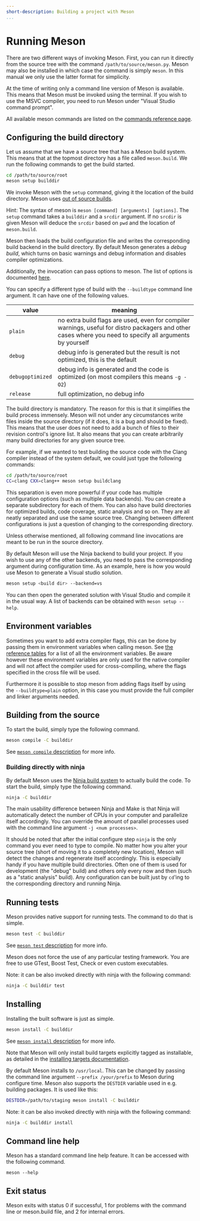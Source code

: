 ```yaml
---
short-description: Building a project with Meson
...
```


# Running Meson

There are two different ways of invoking Meson. First, you can run it directly
from the source tree with the command `/path/to/source/meson.py`. Meson may
also be installed in which case the command is simply `meson`. In this manual
we only use the latter format for simplicity.

At the time of writing only a command line version of Meson is available. This
means that Meson must be invoked using the terminal. If you wish to use the
MSVC compiler, you need to run Meson under "Visual Studio command prompt".

All available meson commands are listed on the [commands reference page](Commands.md).

## Configuring the build directory

Let us assume that we have a source tree that has a Meson build system. This
means that at the topmost directory has a file called `meson.build`. We run the
following commands to get the build started.

```sh
cd /path/to/source/root
meson setup builddir
```

We invoke Meson with the `setup` command, giving it the location of the build
directory. Meson uses [out of source
builds](http://voices.canonical.com/jussi.pakkanen/2013/04/16/why-you-should-consider-using-separate-build-directories/).

Hint: The syntax of meson is `meson [command] [arguments] [options]`. The
`setup` command takes a `builddir` and a `srcdir` argument. If no `srcdir` is
given Meson will deduce the `srcdir` based on `pwd` and the location of
`meson.build`.

Meson then loads the build configuration file and writes the corresponding
build backend in the build directory. By default Meson generates a *debug
build*, which turns on basic warnings and debug information and disables
compiler optimizations.

Additionally, the invocation can pass options to meson. The list of options is
documented [here](Builtin-options.md).

You can specify a different type of build with the `--buildtype` command line
argument. It can have one of the following values.

| value            | meaning                                                                                                                                                    |
| ------           | --------                                                                                                                                                   |
| `plain`          | no extra build flags are used, even for compiler warnings, useful for distro packagers and other cases where you need to specify all arguments by yourself |
| `debug`          | debug info is generated but the result is not optimized, this is the default                                                                               |
| `debugoptimized` | debug info is generated and the code is optimized (on most compilers this means `-g -O2`)                                                                  |
| `release`        | full optimization, no debug info                                                                                                                           |

The build directory is mandatory. The reason for this is that it simplifies the
build process immensely. Meson will not under any circumstances write files
inside the source directory (if it does, it is a bug and should be fixed). This
means that the user does not need to add a bunch of files to their revision
control's ignore list. It also means that you can create arbitrarily many build
directories for any given source tree.

For example, if we wanted to test building the source code with the Clang
compiler instead of the system default, we could just type the following
commands:

```sh
cd /path/to/source/root
CC=clang CXX=clang++ meson setup buildclang
```

This separation is even more powerful if your code has multiple configuration
options (such as multiple data backends). You can create a separate
subdirectory for each of them. You can also have build directories for
optimized builds, code coverage, static analysis and so on. They are all neatly
separated and use the same source tree. Changing between different
configurations is just a question of changing to the corresponding directory.

Unless otherwise mentioned, all following command line invocations are meant to
be run in the source directory.

By default Meson will use the Ninja backend to build your project. If you wish
to use any of the other backends, you need to pass the corresponding argument
during configuration time. As an example, here is how you would use Meson to
generate a Visual studio solution.

```sh
meson setup <build dir> --backend=vs
```

You can then open the generated solution with Visual Studio and compile it in
the usual way. A list of backends can be obtained with `meson setup --help`.

## Environment variables

Sometimes you want to add extra compiler flags, this can be done by passing
them in environment variables when calling meson. See [the reference
tables](Reference-tables.md#compiler-and-linker-flag-environment-variables) for
a list of all the environment variables. Be aware however these environment
variables are only used for the native compiler and will not affect the
compiler used for cross-compiling, where the flags specified in the cross file
will be used.

Furthermore it is possible to stop meson from adding flags itself by using the
`--buildtype=plain` option, in this case you must provide the full compiler and
linker arguments needed.

## Building from the source

To start the build, simply type the following command.

```sh
meson compile -C builddir
```

See [`meson compile` description](Commands.md#compile) for more info.

### Building directly with ninja

By default Meson uses the [Ninja build system](https://ninja-build.org/) to 
actually build the code. To start the build, simply type the following command.

```sh
ninja -C builddir
```

The main usability difference between Ninja and Make is that Ninja will
automatically detect the number of CPUs in your computer and parallelize itself
accordingly. You can override the amount of parallel processes used with the
command line argument `-j <num processes>`.

It should be noted that after the initial configure step `ninja` is the only
command you ever need to type to compile. No matter how you alter your source
tree (short of moving it to a completely new location), Meson will detect the
changes and regenerate itself accordingly. This is especially handy if you have
multiple build directories. Often one of them is used for development (the
"debug" build) and others only every now and then (such as a "static analysis"
build). Any configuration can be built just by `cd`'ing to the corresponding
directory and running Ninja.

## Running tests

Meson provides native support for running tests. The command to do that is
simple.

```sh
meson test -C builddir
```

See [`meson test` description](Commands.md#test) for more info.

Meson does not force the use of any particular testing framework. You are free
to use GTest, Boost Test, Check or even custom executables.

Note: it can be also invoked directly with ninja with the following command:
```sh
ninja -C builddir test
```

## Installing

Installing the built software is just as simple.

```sh
meson install -C builddir
```

See [`meson install` description](Commands.md#install) for more info.

Note that Meson will only install build targets explicitly tagged as
installable, as detailed in the [installing targets
documentation](Installing.md).

By default Meson installs to `/usr/local`. This can be changed by passing the
command line argument `--prefix /your/prefix` to Meson during configure time.
Meson also supports the `DESTDIR` variable used in e.g. building packages. It
is used like this:

```sh
DESTDIR=/path/to/staging meson install -C builddir
```

Note: it can be also invoked directly with ninja with the following command:
```sh
ninja -C builddir install
```

## Command line help

Meson has a standard command line help feature. It can be accessed with the
following command.

    meson --help

## Exit status

Meson exits with status 0 if successful, 1 for problems with the command line
or meson.build file, and 2 for internal errors.
